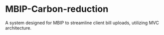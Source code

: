 # MBIP-Carbon-reduction
A system designed for MBIP to streamline client bill uploads, utilizing MVC architecture.
